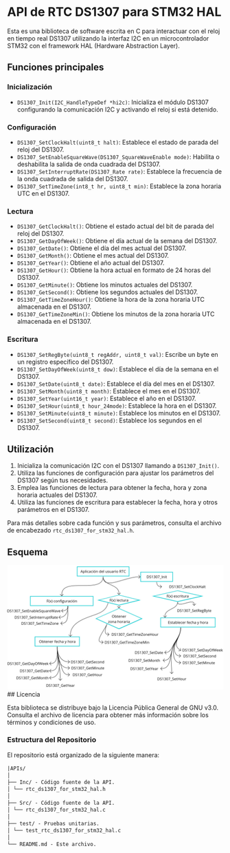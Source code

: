 # API de RTC DS1307 para STM32 HAL

Esta es una biblioteca de software escrita en C para interactuar con el reloj en tiempo real DS1307 utilizando la interfaz I2C en un microcontrolador STM32 con el framework HAL (Hardware Abstraction Layer).

## Funciones principales

### Inicialización

- `DS1307_Init(I2C_HandleTypeDef *hi2c)`: Inicializa el módulo DS1307 configurando la comunicación I2C y activando el reloj si está detenido.

### Configuración

- `DS1307_SetClockHalt(uint8_t halt)`: Establece el estado de parada del reloj del DS1307.
- `DS1307_SetEnableSquareWave(DS1307_SquareWaveEnable mode)`: Habilita o deshabilita la salida de onda cuadrada del DS1307.
- `DS1307_SetInterruptRate(DS1307_Rate rate)`: Establece la frecuencia de la onda cuadrada de salida del DS1307.
- `DS1307_SetTimeZone(int8_t hr, uint8_t min)`: Establece la zona horaria UTC en el DS1307.

### Lectura

- `DS1307_GetClockHalt()`: Obtiene el estado actual del bit de parada del reloj del DS1307.
- `DS1307_GetDayOfWeek()`: Obtiene el día actual de la semana del DS1307.
- `DS1307_GetDate()`: Obtiene el día del mes actual del DS1307.
- `DS1307_GetMonth()`: Obtiene el mes actual del DS1307.
- `DS1307_GetYear()`: Obtiene el año actual del DS1307.
- `DS1307_GetHour()`: Obtiene la hora actual en formato de 24 horas del DS1307.
- `DS1307_GetMinute()`: Obtiene los minutos actuales del DS1307.
- `DS1307_GetSecond()`: Obtiene los segundos actuales del DS1307.
- `DS1307_GetTimeZoneHour()`: Obtiene la hora de la zona horaria UTC almacenada en el DS1307.
- `DS1307_GetTimeZoneMin()`: Obtiene los minutos de la zona horaria UTC almacenada en el DS1307.

### Escritura

- `DS1307_SetRegByte(uint8_t regAddr, uint8_t val)`: Escribe un byte en un registro específico del DS1307.
- `DS1307_SetDayOfWeek(uint8_t dow)`: Establece el día de la semana en el DS1307.
- `DS1307_SetDate(uint8_t date)`: Establece el día del mes en el DS1307.
- `DS1307_SetMonth(uint8_t month)`: Establece el mes en el DS1307.
- `DS1307_SetYear(uint16_t year)`: Establece el año en el DS1307.
- `DS1307_SetHour(uint8_t hour_24mode)`: Establece la hora en el DS1307.
- `DS1307_SetMinute(uint8_t minute)`: Establece los minutos en el DS1307.
- `DS1307_SetSecond(uint8_t second)`: Establece los segundos en el DS1307.

## Utilización

1. Inicializa la comunicación I2C con el DS1307 llamando a `DS1307_Init()`.
2. Utiliza las funciones de configuración para ajustar los parámetros del DS1307 según tus necesidades.
3. Emplea las funciones de lectura para obtener la fecha, hora y zona horaria actuales del DS1307.
4. Utiliza las funciones de escritura para establecer la fecha, hora y otros parámetros en el DS1307.

Para más detalles sobre cada función y sus parámetros, consulta el archivo de encabezado `rtc_ds1307_for_stm32_hal.h`.


## Esquema 


<img src="./img/esquema_rtc.jpg" alt="Ejemplo de imagen" width="900">
## Licencia

Esta biblioteca se distribuye bajo la Licencia Pública General de GNU v3.0. Consulta el archivo de licencia para obtener más información sobre los términos y condiciones de uso.




### Estructura del Repositorio

El repositorio está organizado de la siguiente manera:

    |APIs/
    │
    ├── Inc/ - Código fuente de la API.
    │ └── rtc_ds1307_for_stm32_hal.h
    │
    ├── Src/ - Código fuente de la API.
    │ └── rtc_ds1307_for_stm32_hal.c
    │
    ├── test/ - Pruebas unitarias.
    │ └── test_rtc_ds1307_for_stm32_hal.c
    │
    └── README.md - Este archivo.
